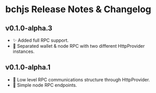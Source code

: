 # bchjs Release Notes & Changelog

## v0.1.0-alpha.3
* :sparkles: Added full RPC support.
* :hammer: Separated wallet & node RPC with two different HttpProvider instances.

## v0.1.0-alpha.1
* :tada: Low level RPC communications structure through HttpProvider.
* :tada: Simple node RPC endpoints.
